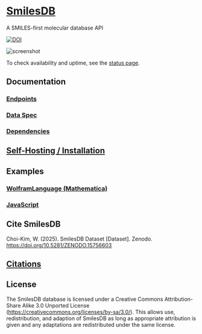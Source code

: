 # [SmilesDB](https://smilesdb.org)
A SMILES-first molecular database API  

[![DOI](https://zenodo.org/badge/DOI/10.5281/zenodo.15756604.svg)](https://doi.org/10.5281/zenodo.15756604)

![screenshot](https://i.imgur.com/Zms4VHs.png)

To check availability and uptime, see the [status page](https://status.smilesdb.org/).

## Documentation

### [Endpoints](https://github.com/rockwillck/SmilesDB/wiki/API-Documentation#endpoints)
### [Data Spec](https://github.com/rockwillck/SmilesDB/wiki/API-Documentation#data-spec)
### [Dependencies](https://github.com/rockwillck/SmilesDB/wiki/Self%E2%80%90Hosting-&-Installation#dependencies)

## [Self-Hosting / Installation](https://github.com/rockwillck/SmilesDB/wiki/Self%E2%80%90Hosting-&-Installation)

## Examples
### [WolframLanguage (Mathematica)](https://github.com/rockwillck/SmilesDB/wiki/Examples#wolframlanguage-mathematica)

### [JavaScript](https://github.com/rockwillck/SmilesDB/wiki/Examples#javascript)

## Cite SmilesDB
Choi-Kim, W. (2025). SmilesDB Dataset [Dataset]. Zenodo. https://doi.org/10.5281/ZENODO.15756603

## [Citations](https://github.com/rockwillck/SmilesDB/wiki/Citations)

## License
The SmilesDB database is licensed under a Creative Commons Attribution-Share Alike 3.0 Unported License (https://creativecommons.org/licenses/by-sa/3.0/). This allows use, redistribution, and adaption of SmilesDB as long as appropriate attribution is given and any adaptations are redistributed under the same license.
